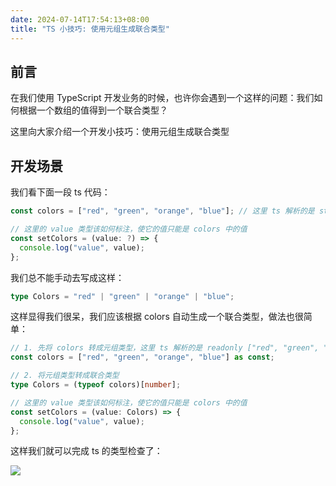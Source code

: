 ```yaml
---
date: 2024-07-14T17:54:13+08:00
title: "TS 小技巧: 使用元组生成联合类型"
---
```


## 前言

在我们使用 TypeScript 开发业务的时候，也许你会遇到一个这样的问题：我们如何根据一个数组的值得到一个联合类型？

这里向大家介绍一个开发小技巧：使用元组生成联合类型

## 开发场景

我们看下面一段 ts 代码：

```ts
const colors = ["red", "green", "orange", "blue"]; // 这里 ts 解析的是 string[]

// 这里的 value 类型该如何标注，使它的值只能是 colors 中的值
const setColors = (value: ?) => {
  console.log("value", value);
};
```

我们总不能手动去写成这样：

```ts
type Colors = "red" | "green" | "orange" | "blue";
```

这样显得我们很呆，我们应该根据 colors 自动生成一个联合类型，做法也很简单：

```ts
// 1. 先将 colors 转成元组类型，这里 ts 解析的是 readonly ["red", "green", "orange", "blue"]
const colors = ["red", "green", "orange", "blue"] as const;

// 2. 将元组类型转成联合类型
type Colors = (typeof colors)[number];

// 这里的 value 类型该如何标注，使它的值只能是 colors 中的值
const setColors = (value: Colors) => {
  console.log("value", value);
};
```

这样我们就可以完成 ts 的类型检查了：

<img src="./imgs/231/01.jpg" />